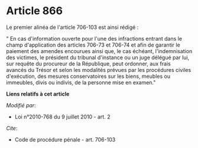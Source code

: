 # Article 866

Le premier alinéa de l'article 706-103 est ainsi rédigé :

" En cas d'information ouverte pour l'une des infractions entrant dans le champ d'application des articles 706-73 et 706-74
et afin de garantir le paiement des amendes encourues ainsi que, le cas échéant, l'indemnisation des victimes, le président
du tribunal d'instance ou un juge délégué par lui, sur requête du procureur de la République, peut ordonner, aux frais
avancés du Trésor et selon les modalités prévues par les procédures civiles d'exécution, des mesures conservatoires sur les
biens, meubles ou immeubles, divis ou indivis, de la personne mise en examen."

**Liens relatifs à cet article**

_Modifié par_:

  - Loi n°2010-768 du 9 juillet 2010 - art. 2

_Cite_:

  - Code de procédure pénale - art. 706-103
